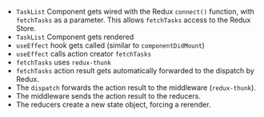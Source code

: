 - `TaskList` Component gets wired with the Redux `connect()` function, with `fetchTasks`
  as a parameter. This allows `fetchTasks` access to the Redux Store.
- `TaskList` Component gets rendered
- `useEffect` hook gets called (similar to `componentDidMount`)
- `useEffect` calls action creator `fetchTasks`
- `fetchTasks` uses `redux-thunk`
- `fetchTasks` action result gets automatically forwarded to the dispatch by Redux.
- The `dispatch` forwards the action result to the middleware (`redux-thunk`).
- The middleware sends the action result to the reducers.
- The reducers create a new state object, forcing a rerender.
